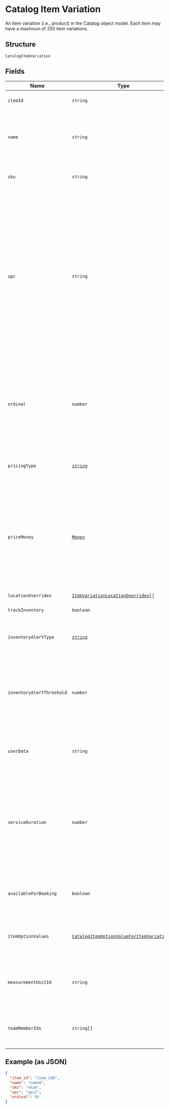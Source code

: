 
# Catalog Item Variation

An item variation (i.e., product) in the Catalog object model. Each item
may have a maximum of 250 item variations.

## Structure

`CatalogItemVariation`

## Fields

| Name | Type | Tags | Description |
|  --- | --- | --- | --- |
| `itemId` | `string` | Optional | The ID of the `CatalogItem` associated with this item variation. |
| `name` | `string` | Optional | The item variation's name. This is a searchable attribute for use in applicable query filters, and its value length is of Unicode code points.<br>**Constraints**: *Maximum Length*: `255` |
| `sku` | `string` | Optional | The item variation's SKU, if any. This is a searchable attribute for use in applicable query filters. |
| `upc` | `string` | Optional | The universal product code (UPC) of the item variation, if any. This is a searchable attribute for use in applicable query filters.<br><br>The value of this attribute should be a number of 12-14 digits long.  This restriction is enforced on the Square Seller Dashboard,<br>Square Point of Sale or Retail Point of Sale apps, where this attribute shows in the GTIN field. If a non-compliant UPC value is assigned<br>to this attribute using the API, the value is not editable on the Seller Dashboard, Square Point of Sale or Retail Point of Sale apps<br>unless it is updated to fit the expected format. |
| `ordinal` | `number` | Optional | The order in which this item variation should be displayed. This value is read-only. On writes, the ordinal<br>for each item variation within a parent `CatalogItem` is set according to the item variations's<br>position. On reads, the value is not guaranteed to be sequential or unique. |
| `pricingType` | [`string`](/doc/models/catalog-pricing-type.md) | Optional | Indicates whether the price of a CatalogItemVariation should be entered manually at the time of sale. |
| `priceMoney` | [`Money`](/doc/models/money.md) | Optional | Represents an amount of money. `Money` fields can be signed or unsigned.<br>Fields that do not explicitly define whether they are signed or unsigned are<br>considered unsigned and can only hold positive amounts. For signed fields, the<br>sign of the value indicates the purpose of the money transfer. See<br>[Working with Monetary Amounts](https://developer.squareup.com/docs/build-basics/working-with-monetary-amounts)<br>for more information. |
| `locationOverrides` | [`ItemVariationLocationOverrides[]`](/doc/models/item-variation-location-overrides.md) | Optional | Per-location price and inventory overrides. |
| `trackInventory` | `boolean` | Optional | If `true`, inventory tracking is active for the variation. |
| `inventoryAlertType` | [`string`](/doc/models/inventory-alert-type.md) | Optional | Indicates whether Square should alert the merchant when the inventory quantity of a CatalogItemVariation is low. |
| `inventoryAlertThreshold` | `number` | Optional | If the inventory quantity for the variation is less than or equal to this value and `inventory_alert_type`<br>is `LOW_QUANTITY`, the variation displays an alert in the merchant dashboard.<br><br>This value is always an integer. |
| `userData` | `string` | Optional | Arbitrary user metadata to associate with the item variation. This attribute value length is of Unicode code points.<br>**Constraints**: *Maximum Length*: `255` |
| `serviceDuration` | `number` | Optional | If the `CatalogItem` that owns this item variation is of type<br>`APPOINTMENTS_SERVICE`, then this is the duration of the service in milliseconds. For<br>example, a 30 minute appointment would have the value `1800000`, which is equal to<br>30 (minutes) * 60 (seconds per minute) * 1000 (milliseconds per second). |
| `availableForBooking` | `boolean` | Optional | If the `CatalogItem` that owns this item variation is of type<br>`APPOINTMENTS_SERVICE`, a bool representing whether this service is available for booking. |
| `itemOptionValues` | [`CatalogItemOptionValueForItemVariation[]`](/doc/models/catalog-item-option-value-for-item-variation.md) | Optional | List of item option values associated with this item variation. Listed<br>in the same order as the item options of the parent item. |
| `measurementUnitId` | `string` | Optional | ID of the ‘CatalogMeasurementUnit’ that is used to measure the quantity<br>sold of this item variation. If left unset, the item will be sold in<br>whole quantities. |
| `teamMemberIds` | `string[]` | Optional | Tokens of employees that can perform the service represented by this variation. Only valid for<br>variations of type `APPOINTMENTS_SERVICE`. |

## Example (as JSON)

```json
{
  "item_id": "item_id0",
  "name": "name0",
  "sku": "sku4",
  "upc": "upc2",
  "ordinal": 80
}
```


